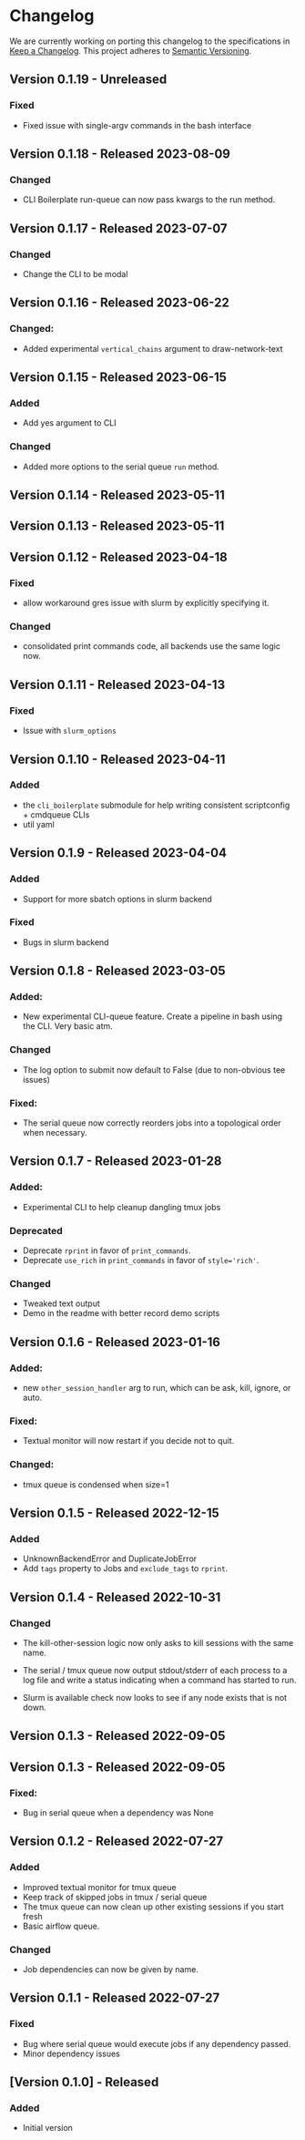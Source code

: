 # Changelog

We are currently working on porting this changelog to the specifications in
[Keep a Changelog](https://keepachangelog.com/en/1.0.0/).
This project adheres to [Semantic Versioning](https://semver.org/spec/v2.0.0.html).


## Version 0.1.19 - Unreleased

### Fixed
* Fixed issue with single-argv commands in the bash interface


## Version 0.1.18 - Released 2023-08-09

### Changed

* CLI Boilerplate run-queue can now pass kwargs to the run method.


## Version 0.1.17 - Released 2023-07-07

### Changed
* Change the CLI to be modal


## Version 0.1.16 - Released 2023-06-22

### Changed:
* Added experimental `vertical_chains` argument to draw-network-text 


## Version 0.1.15 - Released 2023-06-15

### Added
* Add yes argument to CLI

### Changed
* Added more options to the serial queue `run` method.


## Version 0.1.14 - Released 2023-05-11


## Version 0.1.13 - Released 2023-05-11


## Version 0.1.12 - Released 2023-04-18

### Fixed
* allow workaround gres issue with slurm by explicitly specifying it.


### Changed
* consolidated print commands code, all backends use the same logic now.


## Version 0.1.11 - Released 2023-04-13

### Fixed
* Issue with `slurm_options`

## Version 0.1.10 - Released 2023-04-11

### Added
* the `cli_boilerplate` submodule for help writing consistent scriptconfig + cmdqueue CLIs
* util yaml


## Version 0.1.9 - Released 2023-04-04

### Added
* Support for more sbatch options in slurm backend

### Fixed
* Bugs in slurm backend


## Version 0.1.8 - Released 2023-03-05

### Added:
* New experimental CLI-queue feature. Create a pipeline in bash using the CLI.
  Very basic atm.

### Changed
* The log option to submit now default to False (due to non-obvious tee issues)

### Fixed:
* The serial queue now correctly reorders jobs into a topological order when necessary.

## Version 0.1.7 - Released 2023-01-28

### Added:
* Experimental CLI to help cleanup dangling tmux jobs

### Deprecated
* Deprecate `rprint` in favor of `print_commands`.
* Deprecate `use_rich` in `print_commands` in favor of `style='rich'`.

### Changed
* Tweaked text output
* Demo in the readme with better record demo scripts


## Version 0.1.6 - Released 2023-01-16

### Added:
* new `other_session_handler` arg to run, which can be ask, kill, ignore, or auto.

### Fixed:
* Textual monitor will now restart if you decide not to quit.

### Changed:
* tmux queue is condensed when size=1


## Version 0.1.5 - Released 2022-12-15

### Added
* UnknownBackendError and DuplicateJobError
* Add `tags` property to Jobs and `exclude_tags` to `rprint`.


## Version 0.1.4 - Released 2022-10-31

### Changed
* The kill-other-session logic now only asks to kill sessions with the same
  name.

* The serial / tmux queue now output stdout/stderr of each process to a log
  file and write a status indicating when a command has started to run.

* Slurm is available check now looks to see if any node exists that is not down.


## Version 0.1.3 - Released 2022-09-05


## Version 0.1.3 - Released 2022-09-05

### Fixed:
* Bug in serial queue when a dependency was None


## Version 0.1.2 - Released 2022-07-27

### Added
* Improved textual monitor for tmux queue
* Keep track of skipped jobs in tmux / serial queue
* The tmux queue can now clean up other existing sessions if you start fresh
* Basic airflow queue.

### Changed
* Job dependencies can now be given by name.

## Version 0.1.1 - Released 2022-07-27

### Fixed
* Bug where serial queue would execute jobs if any dependency passed.
* Minor dependency issues

## [Version 0.1.0] - Released

### Added
* Initial version

